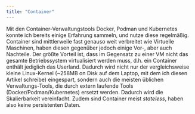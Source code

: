 ```yaml
---
title: "Container"
---
```


Mit den Container-Verwaltungstools Docker, Podman und Kubernetes konnte ich bereits einige Erfahrung sammeln, und nutze
diese regelmäßig. Container sind mittlerweile fast genauso weit verbreitet wie Virtuelle Maschinen, haben diesen
gegenüber jedoch einige Vor-, aber auch Nachteile. Der größte Vorteil ist, dass im Gegensatz zu einer VM nicht das
gesamte Betriebssystem virtualisiert werden muss, d.h. ein Container enthält jediglich das Userland. Dadurch wird nicht
nur der vergleichsweise kleine Linux-Kernel (~258MB on Disk auf dem Laptop, mit dem ich diesen Artikel schreibe)
eingespart, sondern auch die meisten üblichen Verwaltungs-Tools, die durch extern laufende Tools
(Docker/Podman/Kubernetes) ersetzt werden. Dadurch wird die Skalierbarkeit vereinfacht. Zudem sind Container meist
*stateless*, haben also keine persistenten Daten. 

<!-- vim: set wrap linebreak textwidth=120 cc=120 spell spelllang=de,en : -->


